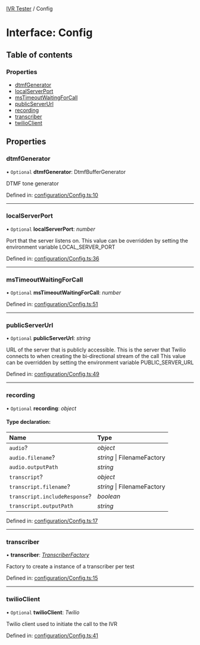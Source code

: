 [IVR Tester](../README.md) / Config

# Interface: Config

## Table of contents

### Properties

- [dtmfGenerator](config.md#dtmfgenerator)
- [localServerPort](config.md#localserverport)
- [msTimeoutWaitingForCall](config.md#mstimeoutwaitingforcall)
- [publicServerUrl](config.md#publicserverurl)
- [recording](config.md#recording)
- [transcriber](config.md#transcriber)
- [twilioClient](config.md#twilioclient)

## Properties

### dtmfGenerator

• `Optional` **dtmfGenerator**: DtmfBufferGenerator

DTMF tone generator

Defined in: [configuration/Config.ts:10](https://github.com/SketchingDev/ivr-tester/blob/d22226c/packages/ivr-tester/src/configuration/Config.ts#L10)

___

### localServerPort

• `Optional` **localServerPort**: *number*

Port that the server listens on.
This value can be overridden by setting the environment variable LOCAL_SERVER_PORT

Defined in: [configuration/Config.ts:36](https://github.com/SketchingDev/ivr-tester/blob/d22226c/packages/ivr-tester/src/configuration/Config.ts#L36)

___

### msTimeoutWaitingForCall

• `Optional` **msTimeoutWaitingForCall**: *number*

Defined in: [configuration/Config.ts:51](https://github.com/SketchingDev/ivr-tester/blob/d22226c/packages/ivr-tester/src/configuration/Config.ts#L51)

___

### publicServerUrl

• `Optional` **publicServerUrl**: *string*

URL of the server that is publicly accessible. This is the
server that Twilio connects to when creating the bi-directional
stream of the call
This value can be overridden by setting the environment variable PUBLIC_SERVER_URL

Defined in: [configuration/Config.ts:49](https://github.com/SketchingDev/ivr-tester/blob/d22226c/packages/ivr-tester/src/configuration/Config.ts#L49)

___

### recording

• `Optional` **recording**: *object*

#### Type declaration:

Name | Type |
:------ | :------ |
`audio`? | *object* |
`audio.filename`? | *string* \| FilenameFactory |
`audio.outputPath` | *string* |
`transcript`? | *object* |
`transcript.filename`? | *string* \| FilenameFactory |
`transcript.includeResponse`? | *boolean* |
`transcript.outputPath` | *string* |

Defined in: [configuration/Config.ts:17](https://github.com/SketchingDev/ivr-tester/blob/d22226c/packages/ivr-tester/src/configuration/Config.ts#L17)

___

### transcriber

• **transcriber**: [*TranscriberFactory*](transcriberfactory.md)

Factory to create a instance of a transcriber per test

Defined in: [configuration/Config.ts:15](https://github.com/SketchingDev/ivr-tester/blob/d22226c/packages/ivr-tester/src/configuration/Config.ts#L15)

___

### twilioClient

• `Optional` **twilioClient**: *Twilio*

Twilio client used to initiate the call to the IVR

Defined in: [configuration/Config.ts:41](https://github.com/SketchingDev/ivr-tester/blob/d22226c/packages/ivr-tester/src/configuration/Config.ts#L41)
